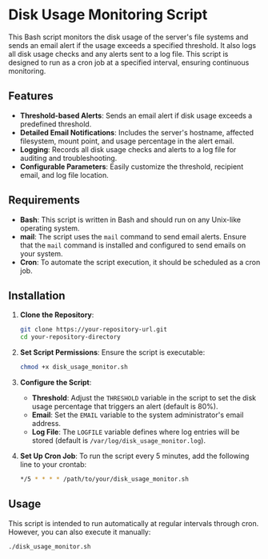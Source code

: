 # Disk Usage Monitoring Script

This Bash script monitors the disk usage of the server's file systems and sends an email alert if the usage exceeds a specified threshold. It also logs all disk usage checks and any alerts sent to a log file. This script is designed to run as a cron job at a specified interval, ensuring continuous monitoring.

## Features

- **Threshold-based Alerts**: Sends an email alert if disk usage exceeds a predefined threshold.
- **Detailed Email Notifications**: Includes the server's hostname, affected filesystem, mount point, and usage percentage in the alert email.
- **Logging**: Records all disk usage checks and alerts to a log file for auditing and troubleshooting.
- **Configurable Parameters**: Easily customize the threshold, recipient email, and log file location.

## Requirements

- **Bash**: This script is written in Bash and should run on any Unix-like operating system.
- **mail**: The script uses the `mail` command to send email alerts. Ensure that the `mail` command is installed and configured to send emails on your system.
- **Cron**: To automate the script execution, it should be scheduled as a cron job.

## Installation

1. **Clone the Repository**:

   ```bash
   git clone https://your-repository-url.git
   cd your-repository-directory
   ```

2. **Set Script Permissions**:
   Ensure the script is executable:

   ```bash
   chmod +x disk_usage_monitor.sh
   ```

3. **Configure the Script**:

   - **Threshold**: Adjust the `THRESHOLD` variable in the script to set the disk usage percentage that triggers an alert (default is 80%).
   - **Email**: Set the `EMAIL` variable to the system administrator's email address.
   - **Log File**: The `LOGFILE` variable defines where log entries will be stored (default is `/var/log/disk_usage_monitor.log`).

4. **Set Up Cron Job**:
   To run the script every 5 minutes, add the following line to your crontab:
   ```bash
   */5 * * * * /path/to/your/disk_usage_monitor.sh
   ```

## Usage

This script is intended to run automatically at regular intervals through cron. However, you can also execute it manually:

```bash
./disk_usage_monitor.sh
```
